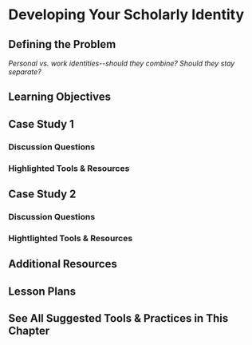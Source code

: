 # Developing Your Scholarly Identity

## Defining the Problem
*Personal vs. work identities--should they combine?  Should they stay separate?*

## Learning Objectives

## Case Study 1

### Discussion Questions

### Highlighted Tools & Resources

## Case Study 2

### Discussion Questions

### Hightlighted Tools & Resources

## Additional Resources

## Lesson Plans

##  See All Suggested Tools & Practices in This Chapter
